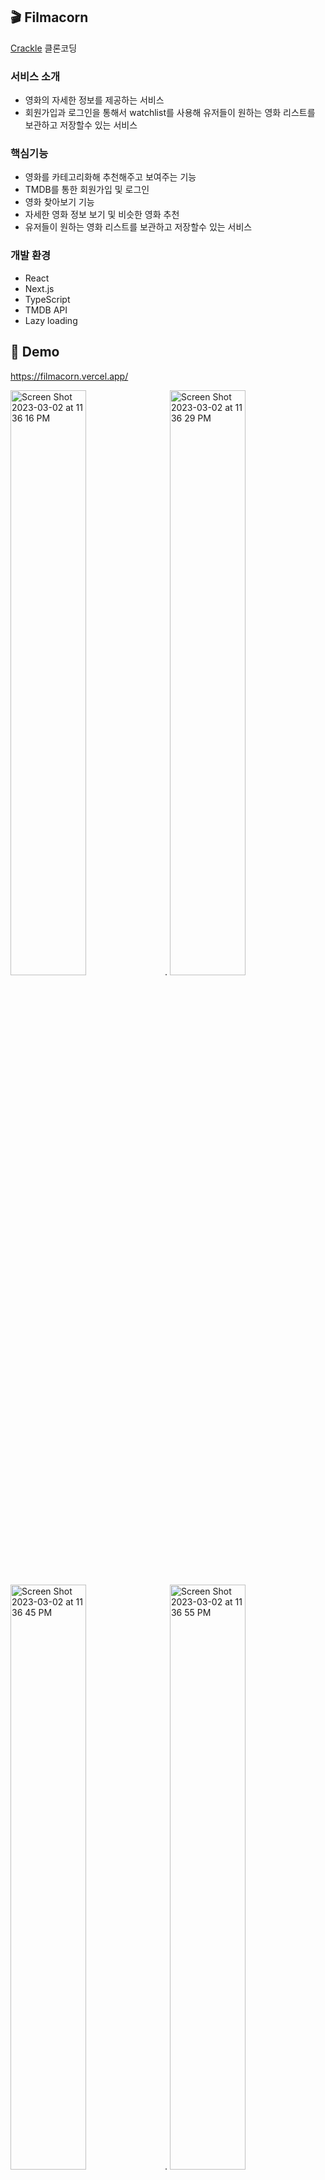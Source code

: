 ## 🎬 Filmacorn

[Crackle](https://www.crackle.com/) 클론코딩

### 서비스 소개 
- 영화의 자세한 정보를 제공하는 서비스 
- 회원가입과 로그인을 통해서 watchlist를 사용해 유저들이 원하는 영화 리스트를 보관하고 저장할수 있는 서비스 

### 핵심기능 
- 영화를 카테고리화해 추천해주고 보여주는 기능
- TMDB를 통한 회원가입 및 로그인
- 영화 찾아보기 기능
- 자세한 영화 정보 보기 및 비슷한 영화 추천 
- 유저들이 원하는 영화 리스트를 보관하고 저장할수 있는 서비스 

### 개발 환경
- React 
- Next.js 
- TypeScript
- TMDB API
- Lazy loading

## :rocket: Demo
https://filmacorn.vercel.app/

<img width="49%" alt="Screen Shot 2023-03-02 at 11 36 16 PM" src="https://user-images.githubusercontent.com/64929428/222672113-f8a59157-89bd-47e6-ab04-07671e3c04b8.png">. <img width="49%" alt="Screen Shot 2023-03-02 at 11 36 29 PM" src="https://user-images.githubusercontent.com/64929428/222672123-723e5373-8954-4e34-a1a6-f02f76e83401.png">
<img width="49%" alt="Screen Shot 2023-03-02 at 11 36 45 PM" src="https://user-images.githubusercontent.com/64929428/222672139-b06b97c6-cb05-4f91-a4eb-05d8401c417a.png">. <img width="49%" alt="Screen Shot 2023-03-02 at 11 36 55 PM" src="https://user-images.githubusercontent.com/64929428/222672144-ed1bba39-e63d-45b5-8950-583cc02ccffc.png">
